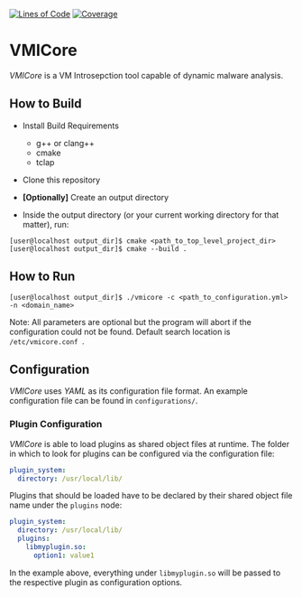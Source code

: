 [![Lines of Code](https://sonarcloud.io/api/project_badges/measure?project=gdatasoftwareag_smartvmi_vmicore&metric=ncloc)](https://sonarcloud.io/summary/new_code?id=gdatasoftwareag_smartvmi_vmicore)
[![Coverage](https://sonarcloud.io/api/project_badges/measure?project=gdatasoftwareag_smartvmi_vmicore&metric=coverage)](https://sonarcloud.io/summary/new_code?id=gdatasoftwareag_smartvmi_vmicore)

# VMICore

_VMICore_ is a VM Introsepction tool capable of dynamic malware analysis.

## How to Build

- Install Build Requirements
    - g++ or clang++
    - cmake
    - tclap

- Clone this repository

- **\[Optionally]** Create an output directory

- Inside the output directory (or your current working directory for that matter), run:

```console
[user@localhost output_dir]$ cmake <path_to_top_level_project_dir>
[user@localhost output_dir]$ cmake --build .
```

## How to Run

```console
[user@localhost output_dir]$ ./vmicore -c <path_to_configuration.yml> -n <domain_name>
```

Note: All parameters are optional but the program will abort if the configuration could not be found.
Default search location is `/etc/vmicore.conf `.

## Configuration

*VMICore* uses *YAML* as its configuration file format. An example configuration file can be found in `configurations/`.

### Plugin Configuration

*VMICore* is able to load plugins as shared object files at runtime. The folder in which to look for plugins can be
configured via the configuration file:

```yaml
plugin_system:
  directory: /usr/local/lib/
```

Plugins that should be loaded have to be declared by their shared object file name under the `plugins` node:

```yaml
plugin_system:
  directory: /usr/local/lib/
  plugins:
    libmyplugin.so:
      option1: value1
```

In the example above, everything under `libmyplugin.so` will be passed to the respective plugin as configuration
options.
